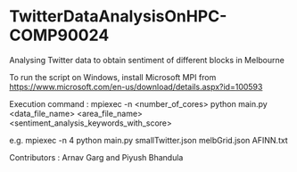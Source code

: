 # TwitterDataAnalysisOnHPC-COMP90024
Analysing Twitter data to obtain sentiment of different blocks in Melbourne

To run the script on Windows, install Microsoft MPI from https://www.microsoft.com/en-us/download/details.aspx?id=100593

Execution command : 
mpiexec -n <number_of_cores> python main.py <data_file_name> <area_file_name> <sentiment_analysis_keywords_with_score>

e.g. mpiexec -n 4 python main.py smallTwitter.json melbGrid.json AFINN.txt

Contributors : Arnav Garg and Piyush Bhandula
